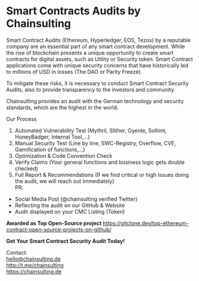# Smart Contracts Audits by Chainsulting
Smart Contract Audits (Ethereum, Hyperledger, EOS, Tezos)  by a reputable company are an essential part of any smart contract development. 
While the rise of blockchain presents a unique opportunity to create smart contracts for digital assets, such as Utility or Security token. Smart Contract applications come with unique security concerns that have historically led to millions of USD in losses (The DAO or Parity Freeze).

To mitigate these risks, it is necessary to conduct Smart Contract Security Audits, also to provide transparency to the investors and community.

Chainsulting provides an audit with the German technology and security standards, which are the highest in the world. 

Our Process
1. Automated Vulnerability Test (Mythril, Slither, Oyente, Solhint, HoneyBadger, Internal Tool,...)<br>
2. Manual Security Test (Line by line, SWC-Registry, Overflow, CVE, Gamification of functions,...)<br>
3. Optimization & Code Convention Check<br>
4. Verify Claims (Your general functions and business logic gets double checked)<br>
5. Full Report & Recommendations (If we find critical or high issues doing the audit, we will reach out immediately)<br>
PR:<br>
- Social Media Post (@chainsulting verified Twitter)<br>
- Reflecting the audit on our GitHub & Website<br>
- Audit displayed on your CMC Listing (Token)<br>

<b> Awarded as Top Open-Source project</b>
<a href="https://gitclone.dev/top-ethereum-contract-open-source-projects-on-github/">https://gitclone.dev/top-ethereum-contract-open-source-projects-on-github/</a>

<b>Get Your Smart Contract Security Audit Today!</b>

Contact:<br>
hello@chainsulting.de<br>
http://t.me/chainsulting<br>
https://chainsulting.de<br>
